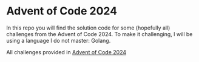# Advent of Code 2024

In this repo you will find the solution code for some (hopefully all) challenges from the Advent of Code 2024. To make it challenging, I will be using a language I do not master: Golang.

All challenges provided in [Advent of Code 2024](https://adventofcode.com/)